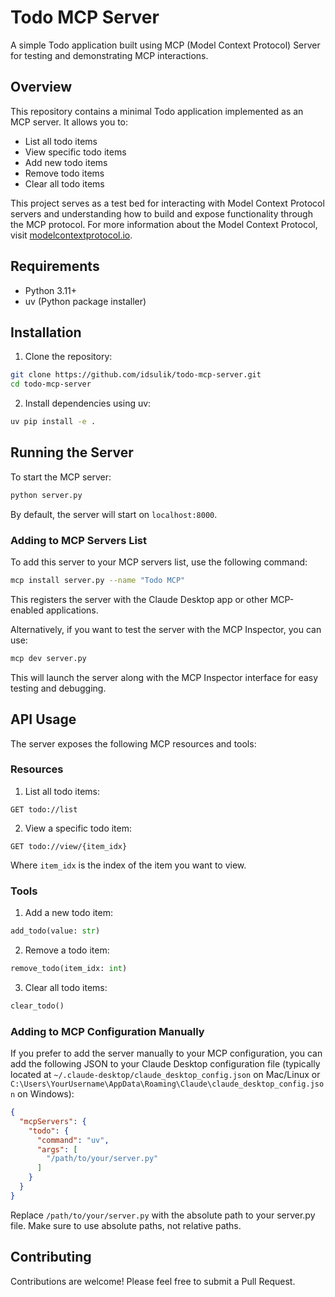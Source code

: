 # Todo MCP Server

A simple Todo application built using MCP (Model Context Protocol) Server for testing and demonstrating MCP
interactions.

## Overview

This repository contains a minimal Todo application implemented as an MCP server. It allows you to:

- List all todo items
- View specific todo items
- Add new todo items
- Remove todo items
- Clear all todo items

This project serves as a test bed for interacting with Model Context Protocol servers and understanding how to build and
expose functionality through the MCP protocol. For more information about the Model Context Protocol,
visit [modelcontextprotocol.io](http://modelcontextprotocol.io/).

## Requirements

- Python 3.11+
- uv (Python package installer)

## Installation

1. Clone the repository:

```bash
git clone https://github.com/idsulik/todo-mcp-server.git
cd todo-mcp-server
```

2. Install dependencies using uv:

```bash
uv pip install -e .
```

## Running the Server

To start the MCP server:

```bash
python server.py
```

By default, the server will start on `localhost:8000`.

### Adding to MCP Servers List

To add this server to your MCP servers list, use the following command:

```bash
mcp install server.py --name "Todo MCP"
```

This registers the server with the Claude Desktop app or other MCP-enabled applications.

Alternatively, if you want to test the server with the MCP Inspector, you can use:

```bash
mcp dev server.py
```

This will launch the server along with the MCP Inspector interface for easy testing and debugging.

## API Usage

The server exposes the following MCP resources and tools:

### Resources

1. List all todo items:

```
GET todo://list
```

2. View a specific todo item:

```
GET todo://view/{item_idx}
```

Where `item_idx` is the index of the item you want to view.

### Tools

1. Add a new todo item:

```python
add_todo(value: str)
```

2. Remove a todo item:

```python
remove_todo(item_idx: int)
```

3. Clear all todo items:

```python
clear_todo()
```

### Adding to MCP Configuration Manually

If you prefer to add the server manually to your MCP configuration, you can add the following JSON to your Claude
Desktop configuration file (typically located at `~/.claude-desktop/claude_desktop_config.json` on Mac/Linux or
`C:\Users\YourUsername\AppData\Roaming\Claude\claude_desktop_config.json` on Windows):

```json
{
  "mcpServers": {
    "todo": {
      "command": "uv",
      "args": [
        "/path/to/your/server.py"
      ]
    }
  }
}
```

Replace `/path/to/your/server.py` with the absolute path to your server.py file. Make sure to use absolute paths, not
relative paths.

## Contributing

Contributions are welcome! Please feel free to submit a Pull Request.